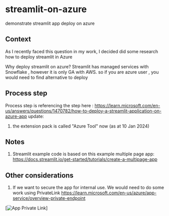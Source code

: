 # streamlit-on-azure
demonstrate  streamlit app deploy on azure

## Context
As I recently faced this question in my work, I decided did some research how to deploy streamlit in Azure

Why deploy streamlit on azure?
Streamlit has managed services with Snowflake , however it is only GA with AWS. so if you are azure user , you would need to find alternative to deploy

## Process step
Process step is referencing the step here : https://learn.microsoft.com/en-us/answers/questions/1470782/how-to-deploy-a-streamlit-application-on-azure-app
update:
1. the extension pack is called "Azure Tool" now (as at 10 Jan 2024)


## Notes
1. Streamlit example code is based on this example multiple page app: https://docs.streamlit.io/get-started/tutorials/create-a-multipage-app


## Other considerations
1. If we want to secure the app for internal use. We would need to do some work using PrivateLink
   https://learn.microsoft.com/en-us/azure/app-service/overview-private-endpoint

[![App Private Link](https://learn.microsoft.com/en-us/azure/app-service/media/overview-private-endpoint/global-schema-web-app.png)]
